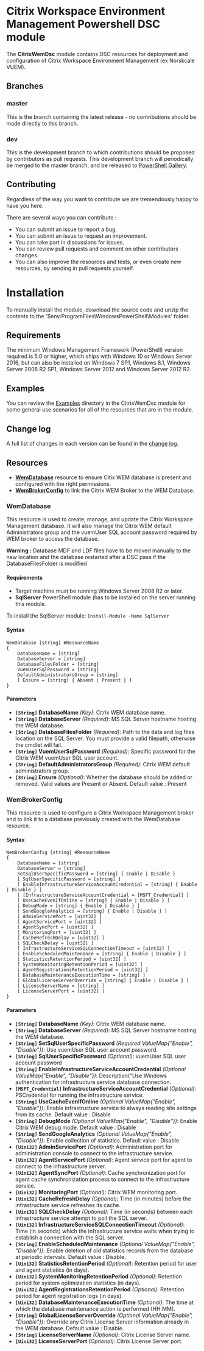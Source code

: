 # Citrix Workspace Environment Management Powershell DSC module

The **CitrixWemDsc** module contains DSC resources for deployment and configuration of Citrix Workspace Environment Management (ex Norskcale VUEM).

## Branches

### master

This is the branch containing the latest release - no contributions should be made directly to this branch.

### dev

This is the development branch to which contributions should be proposed by contributors as pull requests.
This development branch will periodically be merged to the master branch, and be released to [PowerShell Gallery](https://www.powershellgallery.com/).

## Contributing
Regardless of the way you want to contribute we are tremendously happy to have you here.

There are several ways you can contribute :
- You can submit an issue to report a bug.
- You can submit an issue to request an improvement.
- You can take part in discussions for issues.
- You can review pull requests and comment on other contributors changes.
- You can also improve the resources and tests, or even create new resources, by sending in pull requests yourself.

# Installation
To manually install the module, download the source code and unzip the contents to the
'$env:ProgramFiles\WindowsPowerShell\Modules' folder.

## Requirements

The minimum Windows Management Framework (PowerShell) version required is 5.0 or higher, which ships with Windows 10 or Windows Server 2016, but can also be installed on Windows 7 SP1, Windows 8.1, Windows Server 2008 R2 SP1, Windows Server 2012 and Windows Server 2012 R2.

## Examples

You can review the [Examples](/Examples) directory in the CitrixWemDsc module
for some general use scenarios for all of the resources that are in the module.

## Change log

A full list of changes in each version can be found in the [change log](CHANGELOG.md).

## Resources

* [**WemDatabase**](#wemdatabase)
  resource to ensure Citix WEM database is present and configured with the right permissions.
* [**WemBrokerConfig**](#wembrokerconfig)
  to link the Citrix WEM Broker to the WEM Database.

### WemDatabase

This resource is used to create, manage, and update the Citrix Workspace Management database. It will also manage the Citrix WEM default Administrators group and the vuemUser SQL account password required by WEM broker to access the database.

**Warning :** Database MDF and LDF files have to be moved manually to the new location and the database restarted after a DSC pass if the DatabaseFilesFolder is modified

#### Requirements

* Target machine must be running Windows Server 2008 R2 or later.
* **SqlServer** PowerShell module (has to be installed on the server running this module.

To install the SqlServer module: ```Install-Module -Name SqlServer```

#### Syntax ###

```
WemDatabase [string] #ResourceName
{
    DatabaseName = [string]
    DatabaseServer = [string]
    DatabaseFilesFolder = [string]
    VuemUserSqlPassword = [string]
    DefaultAdministratorsGroup = [string]
    [ Ensure = [string] { Absent | Present } ]
}
```


#### Parameters

* **`[String]` DatabaseName** _(Key)_: Citrix WEM database name.
* **`[String]` DatabaseServer** _(Required)_: MS SQL Server hostname hosting the WEM database.
* **`[String]` DatabaseFilesFolder** _(Required)_: Path to the data and log files location on the SQL Server. You must provide a valid filepath, otherwise the cmdlet will fail.
* **`[String]` VuemUserSqlPassword** _(Required)_: Specific password for the Citrix WEM vuemUser SQL user account.
* **`[String]` DefaultAdministratorsGroup** _(Required)_: Citrix WEM default administrators group.
* **`[String]` Ensure** _(Optional)_: Whether the database should be added or removed. Valid values are Present or Absent. Default value : Present



### WemBrokerConfig

This resource is used to configure a Citrix Workspace Management broker and to link it to a database previously created with the WemDatabase resource.


#### Syntax ###

```
WemBrokerConfig [string] #ResourceName
{
    DatabaseName = [string]
    DatabaseServer = [string]
    SetSqlUserSpecificPassword = [string] { Enable | Disable }
    [ SqlUserSpecificPassword = [string] ]
    [ EnableInfrastructureServiceAccountCredential = [string] { Enable | Disable } ]
    [ [InfrastructureServiceAccountCredential = [MSFT_Credential] ]
    [ UseCacheEvenIfOnline = [string] { Enable | Disable } ]
    [ DebugMode = [string] { Enable | Disable } ]
    [ SendGoogleAnalytics = [string] { Enable | Disable } ]
    [ AdminServicePort = [uint32] ]
    [ AgentServicePort = [uint32] ]
    [ AgentSyncPort = [uint32] ]
    [ MonitoringPort = [uint32] ]
    [ CacheRefreshDelay = [uint32] ]
    [ SQLCheckDelay = [uint32] ]
    [ InfrastructureServiceSQLConnectionTimeout = [uint32] ]
    [ EnableScheduledMaintenance = [string] { Enable | Disable } ]
    [ StatisticsRetentionPeriod = [uint32] ]
    [ SystemMonitoringRetentionPeriod = [uint32] ]
    [ AgentRegistrationsRetentionPeriod = [uint32] ]
    [ DatabaseMaintenanceExecutionTime = [string] ]
    [ GlobalLicenseServerOverride = [string] { Enable | Disable } ]
    [ LicenseServerName = [string] ]
    [ LicenseServerPort = [uint32] ]
}
```


#### Parameters

* **`[String]` DatabaseName** _(Key)_: Citrix WEM database name.
* **`[String]` DatabaseServer** _(Required)_: MS SQL Server hostname hosting the WEM database.
* **`[String]` SetSqlUserSpecificPassword** _(Required ValueMap{"Enable", "Disable"})_: Use vuemUser SQL user account password.
* **`[String]` SqlUserSpecificPassword** _(Optional)_: vuemUser SQL user account password
* **`[String]` EnableInfrastructureServiceAccountCredential** _(Optional ValueMap{"Enable", "Disable"})_: Description("Use Windows authentication for infrastructure service database connection.
* **`[MSFT_Credential]` InfrastructureServiceAccountCredential** _(Optional)_: PSCredential for running the infrastructure service.
* **`[String]` UseCacheEvenIfOnline** _(Optional ValueMap{"Enable", "Disable"})_: Enable infrastructure service to always reading site settings from its cache. Default value : Disable
* **`[String]` DebugMode** _(Optional ValueMap{"Enable", "Disable"})_: Enable Citrix WEM debug mode. Default value : Disable
* **`[String]` SendGoogleAnalytics** _(Optional ValueMap{"Enable", "Disable"})_: Enable collection of statistics. Default value : Disable
* **`[Uini32]` AdminServicePort** _(Optional)_: Administration port for administration console to connect to the infrastructure service.
* **`[Uini32]` AgentServicePort** _(Optional)_: Agent service port for agent to connect to the infrastructure server.
* **`[Uini32]` AgentSyncPort** _(Optional)_: Cache synchronization port for agent cache synchronization process to connect to the infrastructure service.
* **`[Uini32]` MonitoringPort** _(Optional)_: Citrix WEM monitoring port.
* **`[Uini32]` CacheRefreshDelay** _(Optional)_: Time (in minutes) before the infrastructure service refreshes its cache.
* **`[Uini32]` SQLCheckDelay** _(Optional)_: Time (in seconds) between each infrastructure service attempt to poll the SQL server.
* **`[Uini32]` InfrastructureServiceSQLConnectionTimeout** _(Optional)_: Time (in seconds) which the infrastructure service waits when trying to establish a connection with the SQL server.
* **`[String]` EnableScheduledMaintenance** _(Optional ValueMap{"Enable", "Disable"})_: Enable deletion of old statistics records from the database at periodic intervals. Default value : Disable.
* **`[Uini32]` StatisticsRetentionPeriod** _(Optional)_: Retention period for user and agent statistics (in days).
* **`[Uini32]` SystemMonitoringRetentionPeriod** _(Optional)_: Retention period for system optimization statistics (in days).
* **`[Uini32]` AgentRegistrationsRetentionPeriod** _(Optional)_: Retention period for agent registration logs (in days).
* **`[Uini32]` DatabaseMaintenanceExecutionTime** _(Optional)_: The time at which the database maintenance action is performed (HH:MM).
* **`[String]` GlobalLicenseServerOverride** _(Optional ValueMap{"Enable", "Disable"})_: Override any Citrix License Server information already in the WEM database. Default value : Disable.
* **`[String]` LicenseServerName** _(Optional)_: Citrix License Server name.
* **`[Uini32]` LicenseServerPort** _(Optional)_: Citrix License Server port.
